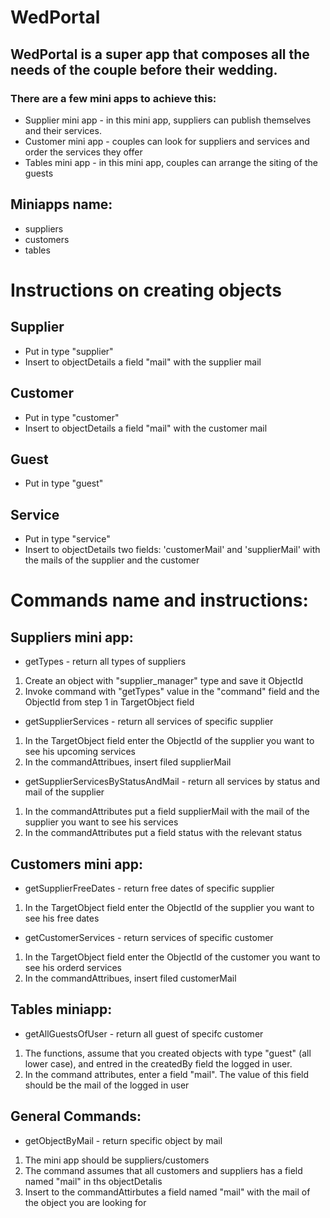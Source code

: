 # WedPortal

## WedPortal is a super app that composes all the needs of the couple before their wedding.


### There are a few mini apps to achieve this:
- Supplier mini app - in this mini app, suppliers can publish themselves and their services.
- Customer mini app - couples can look for suppliers and services and order the services they offer
- Tables mini app - in this mini app, couples can arrange the siting of the guests

## Miniapps name:
- suppliers
- customers
- tables

# Instructions on creating objects

## Supplier

- Put in type "supplier"
- Insert to objectDetails a field "mail" with the supplier mail

## Customer

- Put in type "customer"
- Insert to objectDetails a field "mail" with the customer mail

## Guest

- Put in type "guest"

## Service

- Put in type "service"
- Insert to objectDetails two fields: 'customerMail' and 'supplierMail' with the mails of the supplier and the customer


# Commands name and instructions:

## Suppliers mini app:

- getTypes - return all types of suppliers

1. Create an object with "supplier_manager" type and save it ObjectId
2. Invoke command with "getTypes" value in the "command" field and the ObjectId from step 1 in TargetObject field

- getSupplierServices - return all services of specific supplier

1. In the TargetObject field enter the ObjectId of the supplier you want to see his upcoming services
2. In the commandAttribues, insert filed supplierMail

- getSupplierServicesByStatusAndMail - return all services by status and mail of the supplier

1. In the commandAttributes put a field supplierMail with the mail of the supplier you want to see his services
2. In the commandAttributes put a field status with the relevant status

## Customers mini app:

- getSupplierFreeDates - return free dates of specific supplier

1. In the TargetObject field enter the ObjectId of the supplier you want to see his free dates

- getCustomerServices - return services of specific customer

1. In the TargetObject field enter the ObjectId of the customer you want to see his orderd services
2. In the commandAttribues, insert filed customerMail

## Tables miniapp:

- getAllGuestsOfUser - return all guest of specifc customer

1. The functions, assume that you created objects with type "guest" (all lower case), and entred in the createdBy field the logged in user.
2. In the command attributes, enter a field "mail". The value of this field should be the mail of the logged in user

## General Commands:

- getObjectByMail - return specific object by mail

1. The mini app should be suppliers/customers
2. The command assumes that all customers and suppliers has a field named "mail" in ths objectDetalis
3. Insert to the commandAttirbutes a field named "mail" with the mail of the object you are looking for


